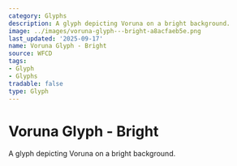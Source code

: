 ```yaml
---
category: Glyphs
description: A glyph depicting Voruna on a bright background.
image: ../images/voruna-glyph---bright-a8acfaeb5e.png
last_updated: '2025-09-17'
name: Voruna Glyph - Bright
source: WFCD
tags:
- Glyph
- Glyphs
tradable: false
type: Glyph
---
```


# Voruna Glyph - Bright

A glyph depicting Voruna on a bright background.

